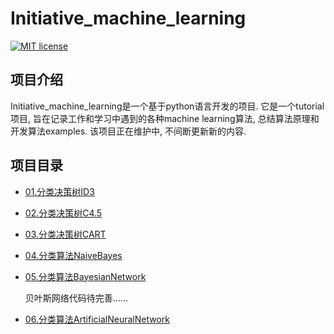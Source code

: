 Initiative_machine_learning
=========================

[![MIT license](https://img.shields.io/dub/l/vibe-d.svg)](https://github.com/Daniel1586/Initiative_machine_learning/blob/master/LICENSE)

项目介绍
------------

Initiative_machine_learning是一个基于python语言开发的项目. 它是一个tutorial项目, 旨在记录工作和学习中遇到的各种machine learning算法, 总结算法原理和开发算法examples.
该项目正在维护中, 不间断更新新的内容.

项目目录
------------

* [01.分类决策树ID3](https://github.com/Daniel1586/Initiative_machine_learning/tree/master/01_decision_tree_id3)

* [02.分类决策树C4.5](https://github.com/Daniel1586/Initiative_machine_learning/tree/master/02_decision_tree_c4.5)

* [03.分类决策树CART](https://github.com/Daniel1586/Initiative_machine_learning/tree/master/03_decision_tree_cart)

* [04.分类算法NaiveBayes](https://github.com/Daniel1586/Initiative_machine_learning/tree/master/04_classification_naive_bayes)

* [05.分类算法BayesianNetwork](https://github.com/Daniel1586/Initiative_machine_learning/tree/master/05_classification_bayesian_network)

  贝叶斯网络代码待完善......
  
* [06.分类算法ArtificialNeuralNetwork](https://github.com/Daniel1586/Initiative_machine_learning/tree/master/06_classification_artificial_neural_network)
